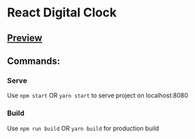 # React Digital Clock

## [Preview](https://yuriiholiuk.github.io/react-digital-clock/)

## Commands:

### Serve

Use ```npm start``` OR ```yarn start``` to serve project on localhost:8080

### Build

Use ```npm run build``` OR ```yarn build``` for production build